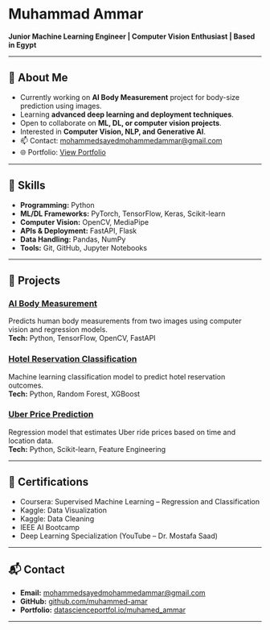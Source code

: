 # Muhammad Ammar

**Junior Machine Learning Engineer | Computer Vision Enthusiast | Based in Egypt**

---

## 🔎 About Me
- Currently working on **AI Body Measurement** project for body-size prediction using images.
- Learning **advanced deep learning and deployment techniques**.
- Open to collaborate on **ML, DL, or computer vision projects**.
- Interested in **Computer Vision, NLP, and Generative AI**.
- 📫 Contact: mohammedsayedmohammedammar@gmail.com  
- 🌐 Portfolio: [View Portfolio](https://www.datascienceportfol.io/muhamed_ammar)

---

## 🧠 Skills

- **Programming:** Python  
- **ML/DL Frameworks:** PyTorch, TensorFlow, Keras, Scikit-learn  
- **Computer Vision:** OpenCV, MediaPipe  
- **APIs & Deployment:** FastAPI, Flask  
- **Data Handling:** Pandas, NumPy  
- **Tools:** Git, GitHub, Jupyter Notebooks

---

## 📂 Projects

### [AI Body Measurement](https://github.com/muhammed-amar/AI-Body-Measurement)
Predicts human body measurements from two images using computer vision and regression models.  
**Tech:** Python, TensorFlow, OpenCV, FastAPI

### [Hotel Reservation Classification](https://github.com/muhammed-amar/Hotel-Reservation-Classification)
Machine learning classification model to predict hotel reservation outcomes.  
**Tech:** Python, Random Forest, XGBoost

### [Uber Price Prediction](https://github.com/muhammed-amar/Uber-Price-Prediction)
Regression model that estimates Uber ride prices based on time and location data.  
**Tech:** Python, Scikit-learn, Feature Engineering

---

## 📄 Certifications

- Coursera: Supervised Machine Learning – Regression and Classification  
- Kaggle: Data Visualization  
- Kaggle: Data Cleaning  
- IEEE AI Bootcamp  
- Deep Learning Specialization (YouTube – Dr. Mostafa Saad)

---

## 📬 Contact

- **Email:** mohammedsayedmohammedammar@gmail.com  
- **GitHub:** [github.com/muhammed-amar](https://github.com/muhammed-amar)  
- **Portfolio:** [datascienceportfol.io/muhamed_ammar](https://www.datascienceportfol.io/muhamed_ammar)

---
